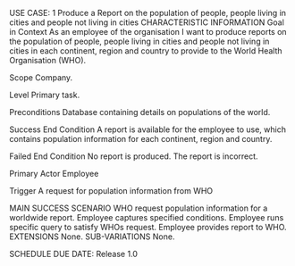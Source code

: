 USE CASE: 1 Produce a Report on the population of people, people living in cities and people not living in cities
CHARACTERISTIC INFORMATION
Goal in Context
As an employee of the organisation I want to produce reports on the population of people, people living in cities and people not living in cities in each continent, region and country to provide to the World Health Organisation (WHO).

Scope
Company.

Level
Primary task.

Preconditions
Database containing details on populations of the world.

Success End Condition
A report is available for the employee to use, which contains population information for each continent, region and country.

Failed End Condition
No report is produced. The report is incorrect.

Primary Actor
Employee

Trigger
A request for population information from WHO

MAIN SUCCESS SCENARIO
WHO request population information for a worldwide report.
Employee captures specified conditions.
Employee runs specific query to satisfy WHOs request.
Employee provides report to WHO.
EXTENSIONS
None.
SUB-VARIATIONS
None.

SCHEDULE
DUE DATE: Release 1.0